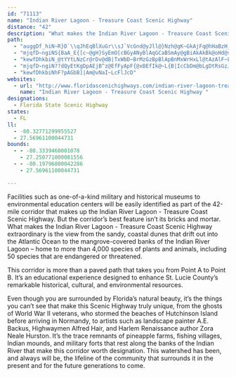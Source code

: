 ```yaml
---
id: "71113"
name: "Indian River Lagoon - Treasure Coast Scenic Highway"
distance: "42"
description: "What makes the Indian River Lagoon - Treasure Coast Scenic Highway extraordinary is the view from the sandy, coastal dunes that drift out into the Atlantic Ocean to the mangrove-covered banks of the Indian River Lagoon."
path:
  - "auggDf_hiN~R}D`\\qJhEqBlXuGr\\sJ`VcGnd@yJll@}Nzh@gK~GkAjFq@hHaBzH_C`UwIhUsG~p@mQpl@{NnXuJxHmBbg@{IlQF"
  - "mjqfD~ngiNS{BaA_E{[c~@gH}SyEmO[cBGyANyBlAqGCaBSmAy@gBiAkAkBk@oHd@sAk@g@o@kC{M}@mDyAqCoBgC}@_BuAmEg@yBmAuTrCaA|[gIff@gN`ZcIlBc@hD_@pCEr_B]bBK|B_@vCy@lCkAlBgAtBkB`MiNrG{GbCcBjD{Aj_Byb@xFeB|BeAltAus@`EiBd|CkgA`a@gNjO_Efk@uMfGaBfWoMjy@}b@|rBgy@|IcEjRcI`w@qWtOaFreAo[neBun@fqAag@tG}BvJuCt^gNf@E"
  - "kewfDhkbiN_@tYYtLNzCr@rDv@dB|TxWbD~BrMzGzBpBlApBnMxWrHxLl@tAzAlF~L~g@d@nDDbBEbHNnKdU}K`Aq@|PgInGmCjHoAhLyA`Ci@rKsDdBUFeGW{C"
  - "mjqfD~ngiN??dQyEtKgDpAEjB^z@EfFyApF{@xBEfIk@~L{B|IcCbDm@bLgDtRsGzJ{AbL_CdIyBdGyChVcGjWgJrJwDlt@eWnVsH`Z{J`G{BdJkCpBsAtEyBjFsB|SyGtz@_[pF_Bhi@cUjLiFhm@mUnHaDvKgEbCkAxAe@hEyBjImCnOuGjFsBdEmAtBkAlEyAbOgGnLaEvCyAbI{C~HmDdKeDpB}@jBcApKwCbBsApC_AfQ{H`TgGxHmCzCqAlASjDuA~Cu@|DoBrGgC|JmFxGyC|JyCfHeC|UmKtTqI~Co@jCmBzIgEbNiFt]oPdF}B`LmE`BiAp]aM|LyGtFmCpM{EpOyEdD_BjHyBx_@kQnDwA~KmDtT}NtFeEfCqBdGuF~BkBnBmA|[cPjBk@nHgAxGmCnGsBzNgEdBW"
  - "kewfDhkbiNhF?pAGbB]|Am@vNaI~LcFlJcD"
websites:
  - url: "http://www.floridascenichighways.com/indian-river-lagoon-treasure-coast-scenic-higway/"
    name: "Indian River Lagoon - Treasure Coast Scenic Highway "
designations:
  - Florida State Scenic Highway
states:
  - FL
ll:
  - -80.32771299955527
  - 27.56961100044731
bounds:
  - - -80.3339460001078
    - 27.250771000081556
  - - -80.19796800042286
    - 27.56961100044731

---
```


Facilities such as one-of-a-kind military and historical museums to environmental education centers will be easily identified as part of the 42-mile corridor that makes up the Indian River Lagoon - Treasure Coast Scenic Highway.  But the corridor’s best feature isn’t its bricks and mortar.  What makes the Indian River Lagoon - Treasure Coast  Scenic Highway extraordinary is the view from the sandy, coastal dunes that drift out into the Atlantic Ocean to the mangrove-covered banks of the Indian River Lagoon – home to more than 4,000 species of plants and animals, including 50 species that are endangered or threatened.

This corridor is more than a paved path that takes you from Point A to Point B.  It’s an educational experience designed to enhance St. Lucie County’s remarkable historical, cultural, and environmental resources.

Even though you are surrounded by Florida’s natural beauty, it’s the things you can’t see that make this Scenic Highway truly unique, from the ghosts of World War II veterans, who stormed the beaches of Hutchinson Island before arriving in Normandy, to artists such as landscape painter A.E. Backus, Highwaymen Alfred Hair, and Harlem Renaissance author Zora Neale Hurston.  It’s the trace remnants of pineapple farms, fishing villages, Indian mounds, and military forts that rest along the banks of the Indian River that make this corridor worth designation.  This watershed has been, and always will be, the lifeline of the community that surrounds it in the present and for the future generations to come.
